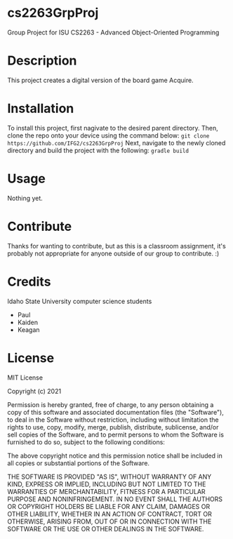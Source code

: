 # cs2263GrpProj
Group Project for ISU CS2263 - Advanced Object-Oriented Programming 

# Description
This project creates a digital version of the board game Acquire.

# Installation
To install this project, first nagivate to the desired parent directory. Then, clone the repo onto your device using the command below:
`git clone https://github.com/IFG2/cs2263GrpProj`
Next, navigate to the newly cloned directory and build the project with the following:
`gradle build`

# Usage
Nothing yet.

# Contribute
Thanks for wanting to contribute, but as this is a classroom assignment, it's probably not appropriate for anyone outside of our group to contribute. :)

# Credits
Idaho State University computer science students
- Paul
- Kaiden
- Keagan

# License
MIT License

Copyright (c) 2021

Permission is hereby granted, free of charge, to any person obtaining a copy
of this software and associated documentation files (the "Software"), to deal
in the Software without restriction, including without limitation the rights
to use, copy, modify, merge, publish, distribute, sublicense, and/or sell
copies of the Software, and to permit persons to whom the Software is
furnished to do so, subject to the following conditions:

The above copyright notice and this permission notice shall be included in all
copies or substantial portions of the Software.

THE SOFTWARE IS PROVIDED "AS IS", WITHOUT WARRANTY OF ANY KIND, EXPRESS OR
IMPLIED, INCLUDING BUT NOT LIMITED TO THE WARRANTIES OF MERCHANTABILITY,
FITNESS FOR A PARTICULAR PURPOSE AND NONINFRINGEMENT. IN NO EVENT SHALL THE
AUTHORS OR COPYRIGHT HOLDERS BE LIABLE FOR ANY CLAIM, DAMAGES OR OTHER
LIABILITY, WHETHER IN AN ACTION OF CONTRACT, TORT OR OTHERWISE, ARISING FROM,
OUT OF OR IN CONNECTION WITH THE SOFTWARE OR THE USE OR OTHER DEALINGS IN THE
SOFTWARE.


